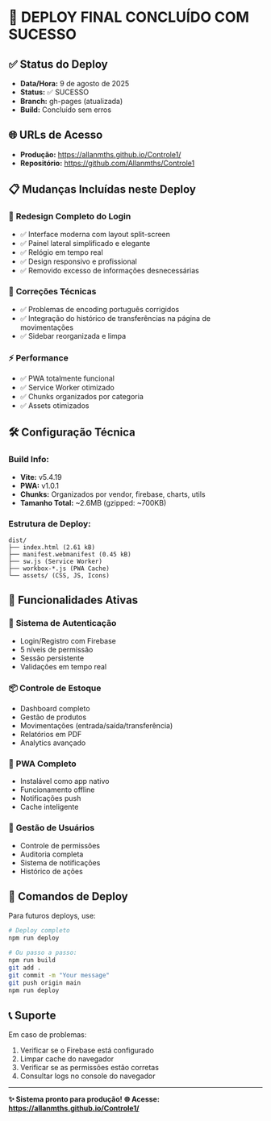 # 🚀 DEPLOY FINAL CONCLUÍDO COM SUCESSO

## ✅ Status do Deploy
- **Data/Hora:** 9 de agosto de 2025
- **Status:** ✅ SUCESSO
- **Branch:** gh-pages (atualizada)
- **Build:** Concluído sem erros

## 🌐 URLs de Acesso
- **Produção:** https://allanmths.github.io/Controle1/
- **Repositório:** https://github.com/Allanmths/Controle1

## 📋 Mudanças Incluídas neste Deploy

### 🎨 **Redesign Completo do Login**
- ✅ Interface moderna com layout split-screen
- ✅ Painel lateral simplificado e elegante
- ✅ Relógio em tempo real
- ✅ Design responsivo e profissional
- ✅ Removido excesso de informações desnecessárias

### 🔧 **Correções Técnicas**
- ✅ Problemas de encoding português corrigidos
- ✅ Integração do histórico de transferências na página de movimentações
- ✅ Sidebar reorganizada e limpa

### ⚡ **Performance**
- ✅ PWA totalmente funcional
- ✅ Service Worker otimizado
- ✅ Chunks organizados por categoria
- ✅ Assets otimizados

## 🛠️ Configuração Técnica

### Build Info:
- **Vite:** v5.4.19
- **PWA:** v1.0.1
- **Chunks:** Organizados por vendor, firebase, charts, utils
- **Tamanho Total:** ~2.6MB (gzipped: ~700KB)

### Estrutura de Deploy:
```
dist/
├── index.html (2.61 kB)
├── manifest.webmanifest (0.45 kB)
├── sw.js (Service Worker)
├── workbox-*.js (PWA Cache)
└── assets/ (CSS, JS, Icons)
```

## 🎯 Funcionalidades Ativas

### 🔐 **Sistema de Autenticação**
- Login/Registro com Firebase
- 5 níveis de permissão
- Sessão persistente
- Validações em tempo real

### 📦 **Controle de Estoque**
- Dashboard completo
- Gestão de produtos
- Movimentações (entrada/saída/transferência)
- Relatórios em PDF
- Analytics avançado

### 📱 **PWA Completo**
- Instalável como app nativo
- Funcionamento offline
- Notificações push
- Cache inteligente

### 👥 **Gestão de Usuários**
- Controle de permissões
- Auditoria completa
- Sistema de notificações
- Histórico de ações

## 🔄 Comandos de Deploy

Para futuros deploys, use:

```bash
# Deploy completo
npm run deploy

# Ou passo a passo:
npm run build
git add .
git commit -m "Your message"
git push origin main
npm run deploy
```

## 📞 Suporte

Em caso de problemas:
1. Verificar se o Firebase está configurado
2. Limpar cache do navegador
3. Verificar se as permissões estão corretas
4. Consultar logs no console do navegador

---

**✨ Sistema pronto para produção!**
**🌐 Acesse: https://allanmths.github.io/Controle1/**
